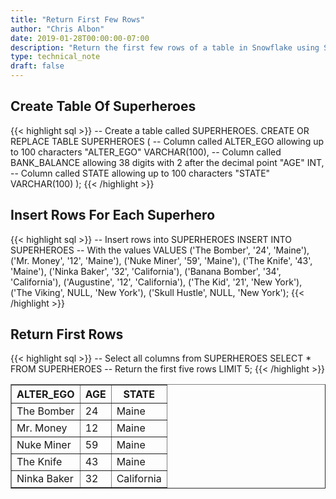 ```yaml
---
title: "Return First Few Rows"
author: "Chris Albon"
date: 2019-01-28T00:00:00-07:00
description: "Return the first few rows of a table in Snowflake using SQL."
type: technical_note
draft: false
---
```


## Create Table Of Superheroes

{{< highlight sql >}}
-- Create a table called SUPERHEROES.
CREATE OR REPLACE TABLE SUPERHEROES (
  -- Column called ALTER_EGO allowing up to 100 characters
  "ALTER_EGO" VARCHAR(100),
  -- Column called BANK_BALANCE allowing 38 digits with 2 after the decimal point
  "AGE" INT,
  -- Column called STATE allowing up to 100 characters
  "STATE" VARCHAR(100)
);
{{< /highlight >}}

## Insert Rows For Each Superhero

{{< highlight sql >}}
-- Insert rows into SUPERHEROES
INSERT INTO SUPERHEROES 
    -- With the values
    VALUES
    ('The Bomber', '24', 'Maine'),
    ('Mr. Money', '12', 'Maine'),
    ('Nuke Miner', '59', 'Maine'),
    ('The Knife', '43', 'Maine'),
    ('Ninka Baker', '32', 'California'),
    ('Banana Bomber', '34', 'California'),
    ('Augustine', '12', 'California'),
    ('The Kid', '21', 'New York'),
    ('The Viking', NULL, 'New York'),
    ('Skull Hustle', NULL, 'New York');
{{< /highlight >}}

## Return First Rows

{{< highlight sql >}}
-- Select all columns from SUPERHEROES
SELECT * FROM SUPERHEROES
-- Return the first five rows
LIMIT 5;
{{< /highlight >}}
<table border=1>
    <thead>
        <tr>
            <th>ALTER_EGO</th>
            <th>AGE</th>
            <th>STATE</th>
        </tr>
    </thead>
    <tbody>
        <tr>
            <td>The Bomber</td>
            <td>24</td>
            <td>Maine</td>
        </tr>
        <tr>
            <td>Mr. Money</td>
            <td>12</td>
            <td>Maine</td>
        </tr>
        <tr>
            <td>Nuke Miner</td>
            <td>59</td>
            <td>Maine</td>
        </tr>
        <tr>
            <td>The Knife</td>
            <td>43</td>
            <td>Maine</td>
        </tr>
        <tr>
            <td>Ninka Baker</td>
            <td>32</td>
            <td>California</td>
        </tr>
    </tbody>
</table>